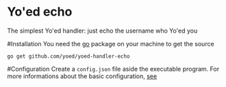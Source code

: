 Yo'ed echo
================

The simplest Yo'ed handler: just echo the username who Yo'ed you

#Installation
You need the [go](http://golang.org) package on your machine to get the source

`go get github.com/yoed/yoed-handler-echo`

#Configuration
Create a `config.json` file aside the executable program.
For more informations about the basic configuration, [see](https://github.com/yoed/yoed-client-interface#yoed-client-interface)

